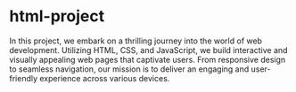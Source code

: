 # html-project
In this project, we embark on a thrilling journey into the world of web development. Utilizing HTML, CSS, and JavaScript, we build interactive and visually appealing web pages that captivate users. From responsive design to seamless navigation, our mission is to deliver an engaging and user-friendly experience across various devices.
